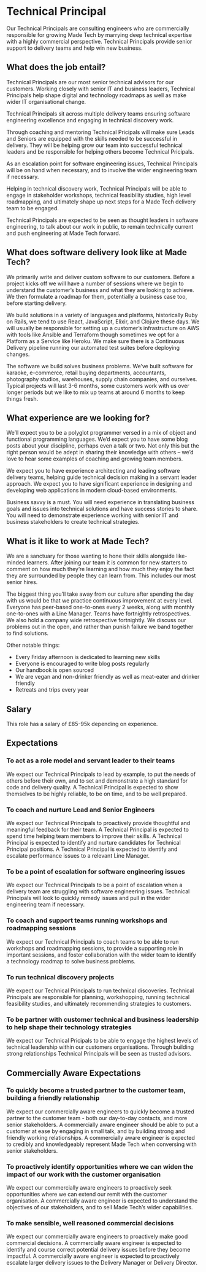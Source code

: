 # Technical Principal

Our Technical Principals are consulting engineers who are commercially responsible for growing Made Tech by marrying deep technical expertise with a highly commercial perspective. Technical Principals provide senior support to delivery teams and help win new business.

## What does the job entail?

Technical Principals are our most senior technical advisors for our customers. Working closely with senior IT and business leaders, Technical Principals help shape digital and technology roadmaps as well as make wider IT organisational change.

Technical Principals sit across multiple delivery teams ensuring software engineering excellence and engaging in technical discovery work.

Through coaching and mentoring Technical Pricipals will make sure Leads and Seniors are equipped with the skills needed to be successful in delivery. They will be helping grow our team into successful technical leaders and be responsible for helping others become Technical Pricipals.

As an escalation point for software engineering issues, Technical Principals will be on hand when necessary, and to involve the wider engineering team if necessary.

Helping in technical discovery work, Technical Principals will be able to engage in stakeholder workshops, technical feasibility studies, high level roadmapping, and ultimately shape up next steps for a Made Tech delivery team to be engaged.

Technical Principals are expected to be seen as thought leaders in software engineering, to talk about our work in public, to remain technically current and push engineering at Made Tech forward.

## What does software delivery look like at Made Tech?

We primarily write and deliver custom software to our customers. Before a project kicks off we will have a number of sessions where we begin to understand the customer’s business and what they are looking to achieve. We then formulate a roadmap for them, potentially a business case too, before starting delivery.

We build solutions in a variety of languages and platforms, historically Ruby on Rails, we tend to use React, JavaScript, Elixir, and Clojure these days. We will usually be responsible for setting up a customer’s infrastructure on AWS with tools like Ansible and Terraform though sometimes we opt for a Platform as a Service like Heroku. We make sure there is a Continuous Delivery pipeline running our automated test suites before deploying changes.

The software we build solves business problems. We’ve built software for karaoke, e-commerce, retail buying departments, accountants, photography studios, warehouses, supply chain companies, and ourselves. Typical projects will last 3-6 months, some customers work with us over longer periods but we like to mix up teams at around 6 months to keep things fresh.

## What experience are we looking for?

We’ll expect you to be a polyglot programmer versed in a mix of object and functional programming languages. We’d expect you to have some blog posts about your discipline, perhaps even a talk or two. Not only this but the right person would be adept in sharing their knowledge with others – we’d love to hear some examples of coaching and growing team members.

We expect you to have experience architecting and leading software delivery teams, helping guide technical decision making in a servant leader approach. We expect you to have significant experience in designing and developing web applications in modern cloud-based environments.

Business savvy is a must. You will need experience in translating business goals and issues into technical solutions and have success stories to share. You will need to demonstrate experience working with senior IT and business stakeholders to create technical strategies.

## What is it like to work at Made Tech?

We are a sanctuary for those wanting to hone their skills alongside like-minded learners. After joining our team it is common for new starters to comment on how much they’re learning and how much they enjoy the fact they are surrounded by people they can learn from. This includes our most senior hires.

The biggest thing you’ll take away from our culture after spending the day with us would be that we practice continuous improvement at every level. Everyone has peer-based one-to-ones every 2 weeks, along with monthly one-to-ones with a Line Manager. Teams have fortnightly retrospectives. We also hold a company wide retrospective fortnightly. We discuss our problems out in the open, and rather than punish failure we band together to find solutions.

Other notable things:

- Every Friday afternoon is dedicated to learning new skills
- Everyone is encouraged to write blog posts regularly
- Our handbook is open sourced
- We are vegan and non-drinker friendly as well as meat-eater and drinker friendly
- Retreats and trips every year

## Salary

This role has a salary of £85-95k depending on experience.


## Expectations

### To act as a role model and servant leader to their teams

We expect our Technical Principals to lead by example, to put the needs of others before their own, and to set and demonstrate a high standard for code and delivery quality. A Technical Principal is expected to show themselves to be highly reliable, to be on time, and to be well prepared.

### To coach and nurture Lead and Senior Engineers

We expect our Technical Principals to proactively provide thoughtful and meaningful feedback for their team. A Technical Principal is expected to spend time helping team members to improve their skills. A Technical Principal is expected to identify and nurture candidates for Technical Principal positions. A Technical Principal is expected to identify and escalate performance issues to a relevant Line Manager.

### To be a point of escalation for software engineering issues

We expect our Technical Principals to be a point of escalation when a delivery team are struggling with software engineering issues. Technical Principals will look to quickly remedy issues and pull in the wider engineering team if necessary.

### To coach and support teams running workshops and roadmapping sessions

We expect our Technical Principals to coach teams to be able to run workshops and roadmapping sessions, to provide a supporting role in important sessions, and foster collaboration with the wider team to identify a technology roadmap to solve business problems.

### To run technical discovery projects

We expect our Technical Principals to run technical discoveries. Technical Principals are responsible for planning, workshopping, running technical feasibility studies, and ultimately recommending strategies to customers.

### To be partner with customer technical and business leadership to help shape their technology strategies

We expect our Technical Pricipals to be able to engage the highest levels of technical leadership within our customers organisations. Through building strong relationships Technical Principals will be seen as trusted advisors.

## Commercially Aware Expectations

### To quickly become a trusted partner to the customer team, building a friendly relationship

We expect our commercially aware engineers to quickly become a trusted partner to the customer team - both our day-to-day contacts, and more senior stakeholders. A commercially aware engineer should be able to put a customer at ease by engaging in small talk, and by building strong and friendly working relationships. A commercially aware engineer is expected to credibly and knowledgeably represent Made Tech when conversing with senior stakeholders.

### To proactively identify opportunities where we can widen the impact of our work with the customer organisation

We expect our commercially aware engineers to proactively seek opportunities where we can extend our remit with the customer organisation. A commercially aware engineer is expected to understand the objectives of our stakeholders, and to sell Made Tech’s wider capabilities.

### To make sensible, well reasoned commercial decisions

We expect our commercially aware engineers to proactively make good commercial decisions. A commercially aware engineer is expected to identify and course correct potential delivery issues before they become impactful. A commercially aware engineer is expected to proactively escalate larger delivery issues to the Delivery Manager or Delivery Director.